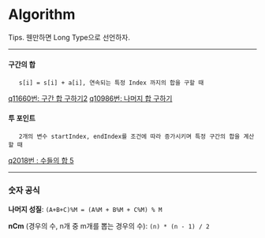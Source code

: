 # Algorithm

Tips.
웬만하면 Long Type으로 선언하자.

---
#### 구간의 합
```
   s[i] = s[i] + a[i], 연속되는 특정 Index 까지의 합을 구할 때
```
[q11660번: 구간 합 구하기2](https://www.acmicpc.net/problem/11660)
[q10986번: 나머지 합 구하기](https://www.acmicpc.net/problem/10986)

#### 투 포인트
```
   2개의 변수 startIndex, endIndex를 조건에 따라 증가시키며 특정 구간의 합을 계산할 때
```

[q2018번 : 수들의 합 5](https://www.acmicpc.net/problem/2018)

---
### 숫자 공식

**나머지 성질**: `(A+B+C)%M = (A%M + B%M + C%M) % M`

**nCm** (경우의 수, n개 중 m개를 뽑는 경우의 수): `(n) * (n - 1) / 2`
